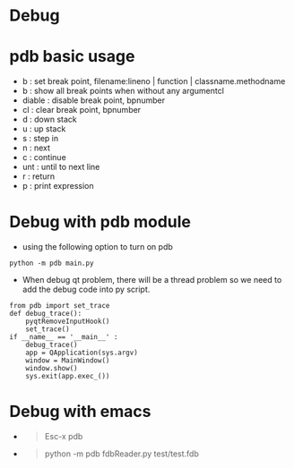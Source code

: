 # Debug

# pdb basic usage

-   b : set break point, filename:lineno | function | classname.methodname
-  b :  show all break points when without any argumentcl 
-   diable : disable break point, bpnumber
-   cl : clear break point, bpnumber
-   d : down stack
-   u : up stack
-   s : step in
-   n : next
-   c : continue
-   unt : until to next line
-   r : return
-   p : print expression

# Debug with pdb module

-   using the following option to turn on pdb

```
python -m pdb main.py

```

-   When debug qt problem, there will be a thread problem so we need to add the debug code into py script.

```
from pdb import set_trace
def debug_trace():
    pyqtRemoveInputHook()
    set_trace()
if __name__ == '__main__' :
    debug_trace()
    app = QApplication(sys.argv)
    window = MainWindow()
    window.show()
    sys.exit(app.exec_())

```

# Debug with emacs

-   > Esc-x pdb
    
-   > python -m pdb fdbReader.py test/test.fdb 